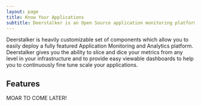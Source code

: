 ```yaml
---
layout: page
title: Know Your Applications
subtitle: Deerstalker is an Open Source application monitoring platform.
---
```

Deerstalker is heavily customizable set of components which allow you to easily deploy a fully featured Application Monitoring and Analytics platform. Deerstalker gives you the ability to slice and dice your metrics from any level in your infrastructure and to provide easy viewable dashboards to help you to continuously fine tune scale your applications.

## Features

MOAR TO COME LATER!
